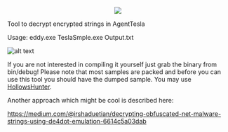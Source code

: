 
<p align="center">
<img src="https://github.com/hariomenkel/Edison/raw/master/logo.png"/>
</p>

Tool to decrypt encrypted strings in AgentTesla

Usage: eddy.exe TeslaSmple.exe Output.txt

![alt text](https://github.com/hariomenkel/Edison/raw/master/screenshot.PNG)

If you are not interested in compiling it yourself just grab the binary from bin/debug! Please note that most samples are packed and before you can use this tool you should have the dumped sample. You may use [HollowsHunter](https://github.com/hasherezade/hollows_hunter).

Another approach which might be cool is described here:

https://medium.com/@irshaduetian/decrypting-obfuscated-net-malware-strings-using-de4dot-emulation-6614c5a03dab
